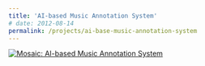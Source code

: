 ```yaml
---
title: 'AI-based Music Annotation System'
# date: 2012-08-14
permalink: /projects/ai-base-music-annotation-system
---
```


[![Mosaic: AI-based Music Annotation System](https://www.youtube.com/watch?v=BfQwopm4_TU)](https://www.youtube.com/watch?v=BfQwopm4_TU)
